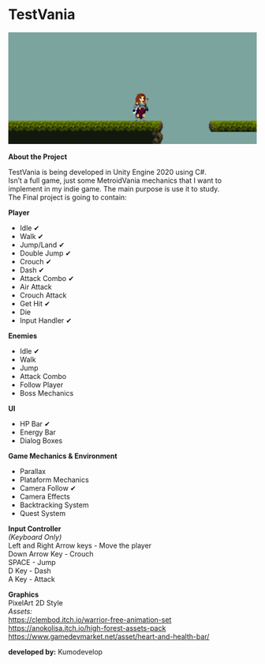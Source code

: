 <!DOCTYPE html>
<html>

<head>
  <meta charset="utf-8">
  <meta name="viewport" content="width=device-width, initial-scale=1.0">
  <link rel="stylesheet" href="https://stackedit.io/style.css" />
</head>

<body class="stackedit">
  <div class="stackedit__html"><h1 id="testvania"><strong>TestVania</strong></h1>
<p><img src="https://github.com/kumodevelop/TestVania/blob/main/gitimg/TestVania.png?raw=true" alt="TesteVania"></p>
<p><strong>About the Project</strong></p>
<p>TestVania is being developed in Unity Engine 2020 using C#.<br>
Isn’t a full game, just some MetroidVania mechanics that I want to implement in my indie game. The main purpose is use it to study.<br>
The Final project is going to contain:</p>
<p><strong>Player</strong></p>
<ul>
<li>Idle ✔</li>
<li>Walk ✔</li>
<li>Jump/Land ✔</li>
<li>Double Jump ✔</li>
<li>Crouch ✔</li>
<li>Dash ✔</li>
<li>Attack Combo ✔</li>
<li>Air Attack</li>
<li>Crouch Attack</li>
<li>Get Hit ✔</li>
<li>Die</li>
<li>Input Handler ✔</li>
</ul>
<p><strong>Enemies</strong></p>
<ul>
<li>Idle ✔</li>
<li>Walk</li>
<li>Jump</li>
<li>Attack Combo</li>
<li>Follow Player</li>
<li>Boss Mechanics</li>
</ul>
<p><strong>UI</strong></p>
<ul>
<li>HP Bar ✔</li>
<li>Energy Bar</li>
<li>Dialog Boxes</li>
</ul>
<p><strong>Game Mechanics &amp; Environment</strong></p>
<ul>
<li>Parallax</li>
<li>Plataform Mechanics</li>
<li>Camera Follow ✔</li>
<li>Camera Effects</li>
<li>Backtracking System</li>
<li>Quest System</li>
</ul>
<p><strong>Input Controller</strong><br>
<em>(Keyboard Only)</em><br>
Left and Right Arrow keys - Move the player<br>
Down Arrow Key - Crouch<br>
SPACE - Jump<br>
D Key - Dash<br>
A Key - Attack</p>
<p><strong>Graphics</strong><br>
PixelArt 2D Style<br>
<em>Assets:</em><br>
<a href="https://clembod.itch.io/warrior-free-animation-set">https://clembod.itch.io/warrior-free-animation-set</a><br>
<a href="https://anokolisa.itch.io/high-forest-assets-pack">https://anokolisa.itch.io/high-forest-assets-pack</a></br>
<a href="https://www.gamedevmarket.net/asset/heart-and-health-bar/">https://www.gamedevmarket.net/asset/heart-and-health-bar/</a></p>
<p><strong>developed by:</strong> Kumodevelop</p>
</div>
</body>

</html>
